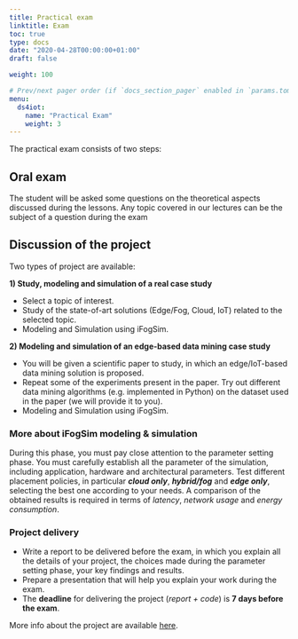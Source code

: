 ```yaml
---
title: Practical exam
linktitle: Exam
toc: true
type: docs
date: "2020-04-28T00:00:00+01:00"
draft: false

weight: 100

# Prev/next pager order (if `docs_section_pager` enabled in `params.toml`)menu:
menu:
  ds4iot:
    name: "Practical Exam"
    weight: 3
---
```


The practical exam consists of two steps:

## Oral exam
 The student will be asked some questions on the theoretical aspects discussed during the lessons. 
 Any topic covered in our lectures can be the subject of a question during the exam

## Discussion of the project
Two types of project are available:

**1) Study, modeling and simulation of a real case study**
- Select a topic of interest.
- Study of the state-of-art solutions (Edge/Fog, Cloud, IoT) related to the selected topic.
- Modeling and Simulation using iFogSim.

**2) Modeling and simulation of an edge-based data mining case study**
- You will be given a scientific paper to study, in which an edge/IoT-based data mining solution is proposed.
- Repeat some of the experiments present in the paper. Try out different data mining algorithms (e.g. implemented in Python) on the dataset used in the paper (we will provide it to you).
- Modeling and Simulation using iFogSim.

### More about iFogSim modeling & simulation
During this phase, you must pay close attention to the parameter setting phase. You must carefully establish all the parameter of the simulation, including application, hardware and architectural parameters.
Test different placement policies, in particular ***cloud only***, ***hybrid/fog*** and ***edge only***, selecting the best one according to your needs. 
A comparison of the obtained results is required in terms of *latency*, *network usage* and *energy consumption*.

### Project delivery
- Write a report to be delivered before the exam, in which you explain all the details of your project, the choices made during the parameter setting phase, your key findings and results.
- Prepare a presentation that will help you explain your work during the exam.
- The **deadline** for delivering the project (*report + code*) is **7 days before the exam**.

More info about the project are available [here](../pdf/Projects.pdf).
